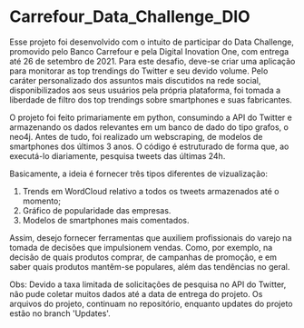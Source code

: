 # Carrefour_Data_Challenge_DIO

  Esse projeto foi desenvolvido com o intuito de participar do Data Challenge, promovido pelo Banco Carrefour e pela Digital Inovation One, com entrega até 26 de setembro de 2021. 
Para este desafio, deve-se criar uma aplicação para monitorar as top trendings do Twitter e seu devido volume. Pelo caráter personalizado dos assuntos mais discutidos na rede 
social, disponibilizados aos seus usuários pela própria plataforma, foi tomada a liberdade de filtro dos top trendings sobre smartphones e suas fabricantes.

   O projeto foi feito primariamente em python, consumindo a API do Twitter e armazenando os dados relevantes em um banco de dado do tipo grafos, o neo4j. Antes de tudo, foi 
realizado um webscraping, de modelos de smartphones dos últimos 3 anos. O código é estruturado de forma que, ao executá-lo diariamente, pesquisa tweets das últimas 24h.

 Basicamente, a ideia é fornecer três tipos diferentes de vizualização:
1) Trends em WordCloud relativo a todos os tweets armazenados até o momento; 
2) Gráfico de popularidade das empresas.
3) Modelos de smartphones mais comentados.

Assim, desejo fornecer ferramentas que auxiliem profissionais do varejo na tomada de decisões que impulsionem vendas. Como, por exemplo, na decisão de quais produtos comprar,
de campanhas de promoção, e em saber quais produtos mantêm-se populares, além das tendências no geral.

 
Obs: Devido a taxa limitada de solicitações de pesquisa no API do Twitter, não pude coletar muitos dados até a data de entrega do projeto. Os arquivos do projeto, continuam no repositório, enquanto updates do projeto estão no branch 'Updates'.

